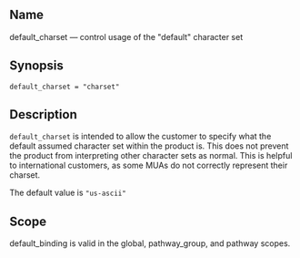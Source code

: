 <a name="conf.ref.default_charset"></a>
## Name

default_charset — control usage of the "default" character set

## Synopsis

`default_charset = "charset"`

<a name="idp24195184"></a>
## Description

`default_charset` is intended to allow the customer to specify what the default assumed character set within the product is. This does not prevent the product from interpreting other character sets as normal. This is helpful to international customers, as some MUAs do not correctly represent their charset.

The default value is `"us-ascii"`

<a name="idp24198640"></a>
## Scope

default_binding is valid in the global, pathway_group, and pathway scopes.
